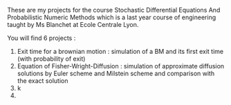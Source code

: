 These are my projects for the course Stochastic Differential Equations And Probabilistic Numeric Methods which is a last year course of engineering taught by Ms Blanchet at Ecole Centrale Lyon.

You will find 6 projects :

1. Exit time for a brownian motion : simulation of a BM and its first exit time (with probability of exit)
2. Equation of Fisher-Wright-Diffusion : simulation of approximate diffusion solutions by Euler scheme and Milstein scheme and comparison with the exact solution
3. k
4. 
